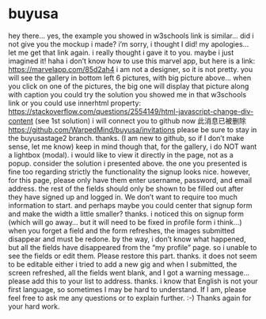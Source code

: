 # buyusa


hey there…
yes, the example you showed in w3schools link is similar… did i not give you the mockup i made?
i’m sorry, i thought I did! my apologies… let me get that link again. i really thought i gave it to you. maybe i just imagined it! haha
i don’t know how to use this marvel app, but here is a link: https://marvelapp.com/85d2ah4
i am not a designer, so it is not pretty.
you will see the gallery in bottom left
6 pictures, with big picture above… when you click on one of the pictures, the big one will display that picture along with caption
you could try the solution you showed me in that w3schools link or you could use innerhtml property: https://stackoverflow.com/questions/2554149/html-javascript-change-div-content (see 1st solution)
i will connect you to github now
此消息已被删除
https://github.com/WarpedMind/buyusa/invitations
please be sure to stay in the buyusastage2 branch. thanks. (I am new to github, so if I don’t make sense, let me know)
keep in mind though that, for the gallery, i do NOT want a lightbox (modal). i would like to view it directly in the page, not as a popup. consider the solution i presented above. the one you presented is fine too regarding strictly the functionality
the signup looks nice. however, for this page, please only have them enter username, password, and email address. the rest of the fields should only be shown to be filled out after they have signed up and logged in. We don’t want to require too much information to start.
and perhaps maybe you could center that signup form and make the width a little smaller? thanks.
i noticed this on signup form (which will go away… but it will need to be fixed in profile form i think…) when you forget a field and the form refreshes, the images submitted disappear and must be redone.
by the way, i don’t know what happened, but all the fields have disappeared from the “my profile” page. so i unable to see the fields or edit them. Please restore this part. thanks.
it does not seem to be editable either
i tried to add a new gig and when I submitted, the screen refreshed, all the fields went blank, and I got a warning message… please add this to your list to address. thanks.
i know that English is not your first language, so sometimes I may be hard to understand. If I am, please feel free to ask me any questions or to explain further. :-) Thanks again for your hard work.